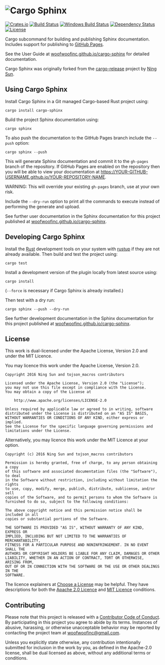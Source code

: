 # ![Cargo Sphinx](https://raw.githubusercontent.com/woofwoofinc/cargo-sphinx/master/docs/assets/title.png)

[![Crates.io](https://img.shields.io/crates/v/cargo-sphinx.svg)](https://crates.io/crates/cargo-sphinx)
[![Build Status](https://travis-ci.org/woofwoofinc/cargo-sphinx.svg?branch=master)](https://travis-ci.org/woofwoofinc/cargo-sphinx)
[![Windows Build Status](https://ci.appveyor.com/api/projects/status/395nrdfq1aqdjwd8/branch/master?svg=true)](https://ci.appveyor.com/project/passy/cargo-sphinx)
[![Dependency Status](https://dependencyci.com/github/woofwoofinc/cargo-sphinx/badge)](https://dependencyci.com/github/woofwoofinc/cargo-sphinx)
[![License](https://img.shields.io/badge/license-Apache--2.0%20OR%20MIT-blue.svg)](https://github.com/woofwoofinc/cargo-sphinx#license)

Cargo subcommand for building and publishing Sphinx documentation. Includes
support for publishing to [GitHub Pages].

[GitHub Pages]: https://pages.github.com

See the User Guide at [woofwoofinc.github.io/cargo-sphinx] for detailed
documentation.

[woofwoofinc.github.io/cargo-sphinx]: https://woofwoofinc.github.io/cargo-sphinx

Cargo Sphinx was originally forked from the [cargo-release] project by 
[Ning Sun].

[cargo-release]: https://github.com/sunng87/cargo-release
[Ning Sun]: https://github.com/sunng87


Using Cargo Sphinx
------------------
Install Cargo Sphinx in a Git managed Cargo-based Rust project using:

    cargo install cargo-sphinx

Build the project Sphinx documentation using:

    cargo sphinx

To also push the documentation to the GitHub Pages branch include the `--push`
option:

    cargo sphinx --push

This will generate Sphinx documentation and commit it to the `gh-pages` branch
of the repository. If GitHub Pages are enabled on the repository then you will
be able to view your documentation at
https://YOUR-GITHUB-USERNAME.github.io/YOUR-REPOSITORY-NAME.

WARNING: This will override your existing `gh-pages` branch, use at your own
risk.

Include the `--dry-run` option to print all the commands to execute instead of
performing the generate and upload.

See further user documentation in the Sphinx documentation for this project
published at [woofwoofinc.github.io/cargo-sphinx].

[woofwoofinc.github.io/cargo-sphinx]: https://woofwoofinc.github.io/cargo-sphinx


Developing Cargo Sphinx
-----------------------
Install the [Rust] development tools on your system with [rustup] if they are
not already available. Then build and test the project using:

    cargo test

[Rust]: https://www.rust-lang.org
[rustup]: https://www.rustup.rs

Install a development version of the plugin locally from latest source using:

    cargo install
    
(`--force` is necessary if Cargo Sphinx is already installed.)

Then test with a dry run:

    cargo sphinx --push --dry-run

See further development documentation in the Sphinx documentation for this
project published at [woofwoofinc.github.io/cargo-sphinx].

[woofwoofinc.github.io/cargo-sphinx]: https://woofwoofinc.github.io/cargo-sphinx


License
-------
This work is dual-licensed under the Apache License, Version 2.0 and under the
MIT Licence.

You may licence this work under the Apache License, Version 2.0.

    Copyright 2016 Ning Sun and tojson_macros contributors

    Licensed under the Apache License, Version 2.0 (the "License");
    you may not use this file except in compliance with the License.
    You may obtain a copy of the License at

        http://www.apache.org/licenses/LICENSE-2.0

    Unless required by applicable law or agreed to in writing, software
    distributed under the License is distributed on an "AS IS" BASIS,
    WITHOUT WARRANTIES OR CONDITIONS OF ANY KIND, either express or implied.
    See the License for the specific language governing permissions and
    limitations under the License.

Alternatively, you may licence this work under the MIT Licence at your option.

    Copyright (c) 2016 Ning Sun and tojson_macros contributors
    
    Permission is hereby granted, free of charge, to any person obtaining a copy
    of this software and associated documentation files (the "Software"), to deal
    in the Software without restriction, including without limitation the rights
    to use, copy, modify, merge, publish, distribute, sublicense, and/or sell
    copies of the Software, and to permit persons to whom the Software is
    furnished to do so, subject to the following conditions:
    
    The above copyright notice and this permission notice shall be included in all
    copies or substantial portions of the Software.
    
    THE SOFTWARE IS PROVIDED "AS IS", WITHOUT WARRANTY OF ANY KIND, EXPRESS OR
    IMPLIED, INCLUDING BUT NOT LIMITED TO THE WARRANTIES OF MERCHANTABILITY,
    FITNESS FOR A PARTICULAR PURPOSE AND NONINFRINGEMENT. IN NO EVENT SHALL THE
    AUTHORS OR COPYRIGHT HOLDERS BE LIABLE FOR ANY CLAIM, DAMAGES OR OTHER
    LIABILITY, WHETHER IN AN ACTION OF CONTRACT, TORT OR OTHERWISE, ARISING FROM,
    OUT OF OR IN CONNECTION WITH THE SOFTWARE OR THE USE OR OTHER DEALINGS IN THE
    SOFTWARE.

The licence explainers at [Choose a License] may be helpful. They have 
descriptions for both the [Apache 2.0 Licence] and [MIT Licence] conditions.

[Choose a License]: http://choosealicense.com
[Apache 2.0 Licence]: http://choosealicense.com/licenses/apache-2.0/
[MIT Licence]: http://choosealicense.com/licenses/mit/


Contributing
------------
Please note that this project is released with a [Contributor Code of Conduct].
By participating in this project you agree to abide by its terms. Instances of 
abusive, harassing, or otherwise unacceptable behavior may be reported by
contacting the project team at woofwoofinc@gmail.com.

[Contributor Code of Conduct]: docs/conduct.rst

Unless you explicitly state otherwise, any contribution intentionally submitted
for inclusion in the work by you, as defined in the Apache-2.0 license, shall be
dual licensed as above, without any additional terms or conditions.
